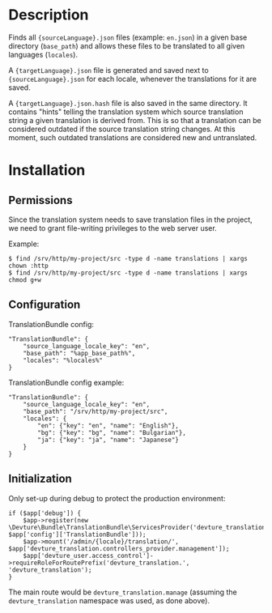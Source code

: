 # Description

Finds all `{sourceLanguage}.json` files (example: `en.json`) in a given base directory (`base_path`)
and allows these files to be translated to all given languages (`locales`).

A `{targetLanguage}.json` file is generated and saved next to `{sourceLanguage}.json` for each locale, whenever the translations for it are saved.

A `{targetLanguage}.json.hash` file is also saved in the same directory.
It contains "hints" telling the translation system which source translation string a given translation is derived from.
This is so that a translation can be considered outdated if the source translation string changes.
At this moment, such outdated translations are considered new and untranslated.

# Installation

## Permissions

Since the translation system needs to save translation files in the project, we need to grant file-writing privileges
to the web server user.

Example:

	$ find /srv/http/my-project/src -type d -name translations | xargs chown :http
	$ find /srv/http/my-project/src -type d -name translations | xargs chmod g+w

## Configuration

TranslationBundle config:

	"TranslationBundle": {
		"source_language_locale_key": "en",
		"base_path": "%app_base_path%",
		"locales": "%locales%"
	}

TranslationBundle config example:

	"TranslationBundle": {
		"source_language_locale_key": "en",
		"base_path": "/srv/http/my-project/src",
		"locales": {
			"en": {"key": "en", "name": "English"},
			"bg": {"key": "bg", "name": "Bulgarian"},
			"ja": {"key": "ja", "name": "Japanese"}
		}
	}


## Initialization

Only set-up during debug to protect the production environment:

	if ($app['debug']) {
		$app->register(new \Devture\Bundle\TranslationBundle\ServicesProvider('devture_translation', $app['config']['TranslationBundle']));
		$app->mount('/admin/{locale}/translation/', $app['devture_translation.controllers_provider.management']);
		$app['devture_user.access_control']->requireRoleForRoutePrefix('devture_translation.', 'devture_translation');
	}

The main route would be `devture_translation.manage` (assuming the `devture_translation` namespace was used, as done above).

